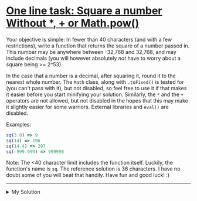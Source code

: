 # [One line task: Square a number Without *, + or Math.pow()](https://www.codewars.com/kata/5a9d8cfb5084d79178000150)

Your objective is simple: In fewer than 40 characters (and with a few restrictions), write a function that returns the square of a number passed in. This number may be anywhere between -32,768 and 32,768, and may include decimals (you will however absolutely _not_ have to worry about a square being >= 2^53).

In the case that a number is a decimal, after squaring it, round it to the nearest whole number. The `Math` class, along with `.toFixed()` is tested for (you can't pass with it), but not disabled, so feel free to use it if that makes it easier before you start minifying your solution. Similarly, the `*` and the `+` operators are not allowed, but not disabled in the hopes that this may make it slightly easier for some warriors. External libraries and `eval()` are disabled.

Examples:

```javascript
sq(3.0) => 9
sq(14) => 196
sq(14.4) => 207
sq(-999.999) => 999998
```

Note: The <40 character limit includes the function itself. Luckily, the function's name is `sq`. The reference solution is 36 characters. I have no doubt some of you will beat that handily. Have fun and good luck! :)

---

<details><summary>My Solution</summary>

```js
sq=x=>
```

</details>
